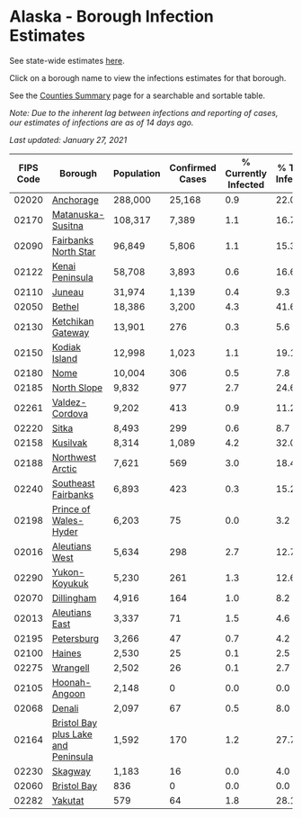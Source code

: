 # Alaska - Borough Infection Estimates

See state-wide estimates [here](/infections/us-ak).

Click on a borough name to view the infections estimates for that borough.

See the [Counties Summary](/infections/summary-counties) page for a searchable and sortable table.

*Note: Due to the inherent lag between infections and reporting of cases, our estimates of infections are as of 14 days ago.*

*Last updated: January 27, 2021*

|   FIPS Code |                                                                    Borough |   Population |   Confirmed Cases |   % Currently Infected |   % Total Infected |
|-------------|----------------------------------------------------------------------------|--------------|-------------------|------------------------|--------------------|
|       02020 |                                                     [Anchorage](anchorage) |      288,000 |            25,168 |                    0.9 |               22.0 |
|       02170 |                                     [Matanuska-Susitna](matanuska-susitna) |      108,317 |             7,389 |                    1.1 |               16.7 |
|       02090 |                               [Fairbanks North Star](fairbanks-north-star) |       96,849 |             5,806 |                    1.1 |               15.3 |
|       02122 |                                         [Kenai Peninsula](kenai-peninsula) |       58,708 |             3,893 |                    0.6 |               16.6 |
|       02110 |                                                           [Juneau](juneau) |       31,974 |             1,139 |                    0.4 |                9.3 |
|       02050 |                                                           [Bethel](bethel) |       18,386 |             3,200 |                    4.3 |               41.6 |
|       02130 |                                     [Ketchikan Gateway](ketchikan-gateway) |       13,901 |               276 |                    0.3 |                5.6 |
|       02150 |                                             [Kodiak Island](kodiak-island) |       12,998 |             1,023 |                    1.1 |               19.1 |
|       02180 |                                                               [Nome](nome) |       10,004 |               306 |                    0.5 |                7.8 |
|       02185 |                                                 [North Slope](north-slope) |        9,832 |               977 |                    2.7 |               24.6 |
|       02261 |                                           [Valdez-Cordova](valdez-cordova) |        9,202 |               413 |                    0.9 |               11.2 |
|       02220 |                                                             [Sitka](sitka) |        8,493 |               299 |                    0.6 |                8.7 |
|       02158 |                                                       [Kusilvak](kusilvak) |        8,314 |             1,089 |                    4.2 |               32.0 |
|       02188 |                                       [Northwest Arctic](northwest-arctic) |        7,621 |               569 |                    3.0 |               18.4 |
|       02240 |                                 [Southeast Fairbanks](southeast-fairbanks) |        6,893 |               423 |                    0.3 |               15.2 |
|       02198 |                             [Prince of Wales-Hyder](prince-of-wales-hyder) |        6,203 |                75 |                    0.0 |                3.2 |
|       02016 |                                           [Aleutians West](aleutians-west) |        5,634 |               298 |                    2.7 |               12.7 |
|       02290 |                                             [Yukon-Koyukuk](yukon-koyukuk) |        5,230 |               261 |                    1.3 |               12.6 |
|       02070 |                                                   [Dillingham](dillingham) |        4,916 |               164 |                    1.0 |                8.2 |
|       02013 |                                           [Aleutians East](aleutians-east) |        3,337 |                71 |                    1.5 |                4.6 |
|       02195 |                                                   [Petersburg](petersburg) |        3,266 |                47 |                    0.7 |                4.2 |
|       02100 |                                                           [Haines](haines) |        2,530 |                25 |                    0.1 |                2.5 |
|       02275 |                                                       [Wrangell](wrangell) |        2,502 |                26 |                    0.1 |                2.7 |
|       02105 |                                             [Hoonah-Angoon](hoonah-angoon) |        2,148 |                 0 |                    0.0 |                0.0 |
|       02068 |                                                           [Denali](denali) |        2,097 |                67 |                    0.5 |                8.0 |
|       02164 | [Bristol Bay plus Lake and Peninsula](bristol-bay-plus-lake-and-peninsula) |        1,592 |               170 |                    1.2 |               27.7 |
|       02230 |                                                         [Skagway](skagway) |        1,183 |                16 |                    0.0 |                4.0 |
|       02060 |                                                 [Bristol Bay](bristol-bay) |          836 |                 0 |                    0.0 |                0.0 |
|       02282 |                                                         [Yakutat](yakutat) |          579 |                64 |                    1.8 |               28.1 |
